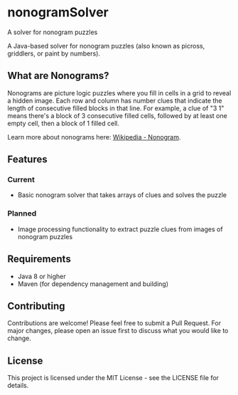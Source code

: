 # nonogramSolver
A solver for nonogram puzzles

A Java-based solver for nonogram puzzles (also known as picross, griddlers, or paint by numbers).

## What are Nonograms?

Nonograms are picture logic puzzles where you fill in cells in a grid to reveal a hidden image. Each row and column has number clues that indicate the length of consecutive filled blocks in that line. For example, a clue of "3 1" means there's a block of 3 consecutive filled cells, followed by at least one empty cell, then a block of 1 filled cell.

Learn more about nonograms here: [Wikipedia - Nonogram](https://en.wikipedia.org/wiki/Nonogram).

## Features

### Current
- Basic nonogram solver that takes arrays of clues and solves the puzzle

### Planned
- Image processing functionality to extract puzzle clues from images of nonogram puzzles

## Requirements

- Java 8 or higher
- Maven (for dependency management and building)

## Contributing

Contributions are welcome! Please feel free to submit a Pull Request. For major changes, please open an issue first to discuss what you would like to change.

## License

This project is licensed under the MIT License - see the LICENSE file for details.

